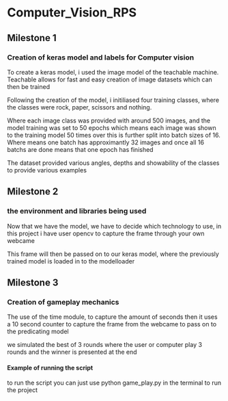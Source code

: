 # Computer_Vision_RPS

## Milestone 1

### Creation of keras model and labels for Computer vision

To create a keras model, i used the image model of the teachable machine. Teachable allows for fast and easy creation of image datasets which can then be trained

Following the creation of the model, i initiliased four training classes, where the classes were rock, paper, scissors and nothing.

Where each image class was provided with around 500 images, and the model training was set to 50 epochs which means each image was shown to the training model 50 times over this is further split into batch sizes of 16. Where means one batch has approximantly 32 images and once all 16 batchs are done means that one epoch has finished

The dataset provided various angles, depths and showability of the classes to provide various examples

## Milestone 2

### the environment and libraries being used

Now that we have the model, we have to decide which technology to use, in this project i have user opencv to capture the frame through your own webcame

This frame will then be passed on to our keras model, where the previously trained model is loaded in to the modelloader

## Milestone 3

### Creation of gameplay mechanics

The use of the time module, to capture the amount of seconds then it uses a 10 second counter to capture the frame from the webcame to pass on to the predicating model

we simulated the best of 3 rounds where the user or computer play 3 rounds and the winner is presented at the end



#### Example of running the script

to run the script you can just use python game_play.py in the terminal to run the project
